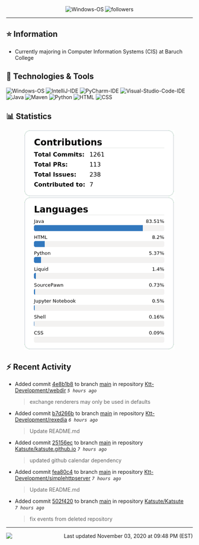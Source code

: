 <div align="center">
    <img 
        src="https://img.shields.io/badge/OS-Windows-informational?style=for-the-badge&color=3278be"
        alt="Windows-OS">
    <img 
        src="https://img.shields.io/github/followers/katsute?color=3278be&style=for-the-badge"
        alt="followers">
</div>

<hr>

## ⭐ Information

 - Currently majoring in Computer Information Systems (CIS) at Baruch College

## 🔧 Technologies & Tools

<img 
    src="https://img.shields.io/badge/OS-Windows-informational?style=flat-square&color=3278be"
    alt="Windows-OS">
<img 
    src="https://img.shields.io/badge/Editor-IntelliJ_IDEA-informational?style=flat-square&logo=intellij-idea&logoColor=white&color=3278be"
    alt="IntelliJ-IDE">
<img 
    src="https://img.shields.io/badge/Editor-PyCharm-informational?style=flat-square&logo=pycharm&logoColor=white&color=3278be"
    alt="PyCharm-IDE">
<img 
    src="https://img.shields.io/badge/Editor-Visual_Studio_Code-informational?style=flat-square&logo=Visual-Studio-Code&logoColor=white&color=3278be"
    alt="Visual-Studio-Code-IDE">
<img 
    src="https://img.shields.io/badge/Code-Java-informational?style=flat-square&logo=java&logoColor=white&color=3278be"
    alt="Java">
<img 
    src="https://img.shields.io/badge/Tools-Maven-informational?style=flat-square&logo=apache-maven&logoColor=white&color=3278be"
    alt="Maven">
<img 
    src="https://img.shields.io/badge/Code-Python-informational?style=flat-square&logo=python&logoColor=white&color=3278be"
    alt="Python">
<img 
    src="https://img.shields.io/badge/Code-HTML-informational?style=flat-square&logo=html5&logoColor=white&color=3278be"
    alt="HTML">
<img 
    src="https://img.shields.io/badge/Code-CSS-informational?style=flat-square&logo=css-wizardry&logoColor=white&color=3278be"
    alt="CSS">

## 📊 Statistics
<div align="center">
    <a href="https://github.com/Katsute/">
        <img src="https://github.com/Katsute/Katsute/blob/main/contributions.png">
    </a>
    <a href="https://github.com/Katsute/">
        <img src="https://github.com/Katsute/Katsute/blob/main/languages.png">
    </a>
</div>

## ⚡ Recent Activity

 - Added commit [4e8b1b8](https://github.com/Ktt-Development/webdir/commit/4e8b1b8dd34e1f1558c51a0b0db322e121870933) to branch [main](https://github.com/Ktt-Development/webdir/tree/main) in repository [Ktt-Development/webdir](https://github.com/Ktt-Development/webdir)  *`5 hours ago`*
   > exchange renderers may only be used in defaults
 - Added commit [b7d266b](https://github.com/Ktt-Development/rexedia/commit/b7d266b88bbfa81f8c8296cf76ecd5306c9e2368) to branch [main](https://github.com/Ktt-Development/rexedia/tree/main) in repository [Ktt-Development/rexedia](https://github.com/Ktt-Development/rexedia)  *`6 hours ago`*
   > Update README.md
 - Added commit [25156ec](https://github.com/Katsute/katsute.github.io/commit/25156ecb554e8977f36013e0cf782a9cfabe17ab) to branch [main](https://github.com/Katsute/katsute.github.io/tree/main) in repository [Katsute/katsute.github.io](https://github.com/Katsute/katsute.github.io)  *`7 hours ago`*
   > updated github calendar dependency
 - Added commit [fea80c4](https://github.com/Ktt-Development/simplehttpserver/commit/fea80c444fda06e578c68bc64ef12d7f51e8120d) to branch [main](https://github.com/Ktt-Development/simplehttpserver/tree/main) in repository [Ktt-Development/simplehttpserver](https://github.com/Ktt-Development/simplehttpserver)  *`7 hours ago`*
   > Update README.md
 - Added commit [502f420](https://github.com/Katsute/Katsute/commit/502f420672d99aede32887577ff99366993cbb1a) to branch [main](https://github.com/Katsute/Katsute/tree/main) in repository [Katsute/Katsute](https://github.com/Katsute/Katsute)  *`7 hours ago`*
   > fix events from deleted repository

---
<img align="left" src="https://github.com/Katsute/Katsute/workflows/Update%20README.md/badge.svg"><p align="right">Last updated November 03, 2020 at 09:48 PM (EST)</p>

